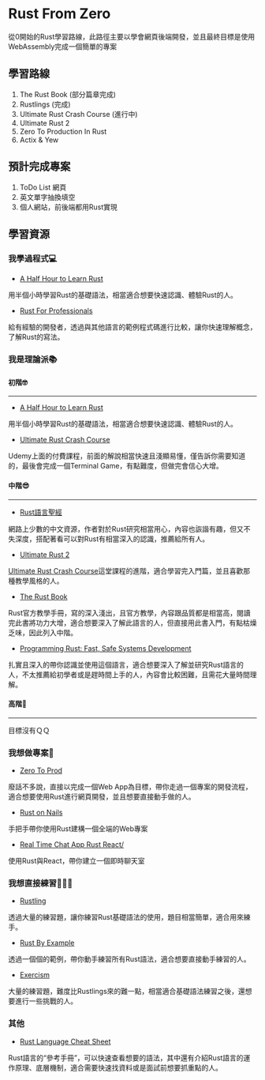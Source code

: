 # Rust From Zero

從0開始的Rust學習路線，此路徑主要以學會網頁後端開發，並且最終目標是使用WebAssembly完成一個簡單的專案


## 學習路線
1. The Rust Book (部分篇章完成)
2. Rustlings (完成)
3. Ultimate Rust Crash Course (進行中)
4. Ultimate Rust 2
4. Zero To Production In Rust
5. Actix & Yew


## 預計完成專案
1. ToDo List 網頁
2. 英文單字抽換填空
3. 個人網站，前後端都用Rust實現


## 學習資源

### 我學過程式💻

- [A Half Hour to Learn Rust](https://fasterthanli.me/articles/a-half-hour-to-learn-rust)

用半個小時學習Rust的基礎語法，相當適合想要快速認識、體驗Rust的人。

- [Rust For Professionals](https://overexact.com/rust-for-professionals/?utm_source=tldrnewsletter)

給有經驗的開發者，透過與其他語言的範例程式碼進行比較，讓你快速理解概念，了解Rust的寫法。


### 我是理論派📚

#### 初階🤓

---

- [A Half Hour to Learn Rust](https://fasterthanli.me/articles/a-half-hour-to-learn-rust)

用半個小時學習Rust的基礎語法，相當適合想要快速認識、體驗Rust的人。

- [Ultimate Rust Crash Course](https://www.udemy.com/course/ultimate-rust-crash-course/)

Udemy上面的付費課程，前面的解說相當快速且淺顯易懂，僅告訴你需要知道的，最後會完成一個Terminal Game，有點難度，但做完會信心大增。


#### 中階😎

---

- [Rust語言聖經](https://course.rs/about-book.html)

網路上少數的中文資源，作者對於Rust研究相當用心，內容也詼諧有趣，但又不失深度，搭配著<The Rust Book>看可以對Rust有相當深入的認識，推薦給所有人。

- [Ultimate Rust 2](https://www.udemy.com/course/ultimate-rust-2/)

[Ultimate Rust Crash Course](https://www.udemy.com/course/ultimate-rust-crash-course/)這堂課程的進階，適合學習完入門篇，並且喜歡那種教學風格的人。

- [The Rust Book](https://doc.rust-lang.org/book/)

Rust官方教學手冊，寫的深入淺出，且官方教學，內容跟品質都是相當高，閱讀完此書將功力大增，適合想要深入了解此語言的人，但直接用此書入門，有點枯燥乏味，因此列入中階。 

- [Programming Rust: Fast, Safe Systems Development](https://a.co/d/7edJovK)

扎實且深入的帶你認識並使用這個語言，適合想要深入了解並研究Rust語言的人，不太推薦給初學者或是趕時間上手的人，內容會比較困難，且需花大量時間理解。


#### 高階🥸

---

目標沒有ＱＱ


### 我想做專案💪

- [Zero To Prod](https://www.zero2prod.com/index.html)

廢話不多說，直接以完成一個Web App為目標，帶你走過一個專案的開發流程，適合想要使用Rust進行網頁開發，並且想要直接動手做的人。

- [Rust on Nails](https://github.com/purton-tech/rust-on-nails)

手把手帶你使用Rust建構一個全端的Web專案

- [Real Time Chat App Rust React/](https://blog.logrocket.com/real-time-chat-app-rust-react/)

使用Rust與React，帶你建立一個即時聊天室

  
### 我想直接練習👩🏻‍💻

- [Rustling](https://github.com/rust-lang/rustlings)

透過大量的練習題，讓你練習Rust基礎語法的使用，題目相當簡單，適合用來練手。

- [Rust By Example](https://rustwiki.org/zh-CN/rust-by-example/index.html)

透過一個個的範例，帶你動手練習所有Rust語法，適合想要直接動手練習的人。

- [Exercism](https://exercism.org/tracks/rust)

大量的練習題，難度比Rustlings來的難一點，相當適合基礎語法練習之後，還想要進行一些挑戰的人。


### 其他

- [Rust Language Cheat Sheet](https://cheats.rs/)

Rust語言的“參考手冊”，可以快速查看想要的語法，其中還有介紹Rust語言的運作原理、底層機制，適合需要快速找資料或是面試前想要抓重點的人。
